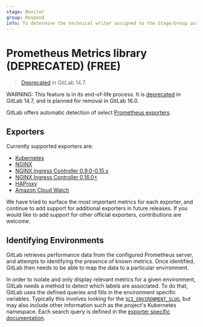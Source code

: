 ```yaml
---
stage: Monitor
group: Respond
info: To determine the technical writer assigned to the Stage/Group associated with this page, see https://about.gitlab.com/handbook/engineering/ux/technical-writing/#assignments
---
```


# Prometheus Metrics library (DEPRECATED) **(FREE)**

> [Deprecated](https://gitlab.com/gitlab-org/gitlab/-/issues/346541) in GitLab 14.7.

WARNING:
This feature is in its end-of-life process. It is [deprecated](https://gitlab.com/gitlab-org/gitlab/-/issues/346541)
in GitLab 14.7, and is planned for removal in GitLab 16.0.

GitLab offers automatic detection of select [Prometheus exporters](https://prometheus.io/docs/instrumenting/exporters/).

## Exporters

Currently supported exporters are:

- [Kubernetes](kubernetes.md)
- [NGINX](nginx.md)
- [NGINX Ingress Controller 0.9.0-0.15.x](nginx_ingress_vts.md)
- [NGINX Ingress Controller 0.16.0+](nginx_ingress.md)
- [HAProxy](haproxy.md)
- [Amazon Cloud Watch](cloudwatch.md)

We have tried to surface the most important metrics for each exporter, and
continue to add support for additional exporters in future releases. If you
would like to add support for other official exporters, contributions are welcome.

## Identifying Environments

GitLab retrieves performance data from the configured Prometheus server, and
attempts to identifying the presence of known metrics. Once identified, GitLab
then needs to be able to map the data to a particular environment.

In order to isolate and only display relevant metrics for a given environment,
GitLab needs a method to detect which labels are associated. To do that,
GitLab uses the defined queries and fills in the environment specific variables.
Typically this involves looking for the
[`$CI_ENVIRONMENT_SLUG`](../../../../ci/variables/index.md#predefined-cicd-variables),
but may also include other information such as the project's Kubernetes namespace.
Each search query is defined in the [exporter specific documentation](#exporters).

